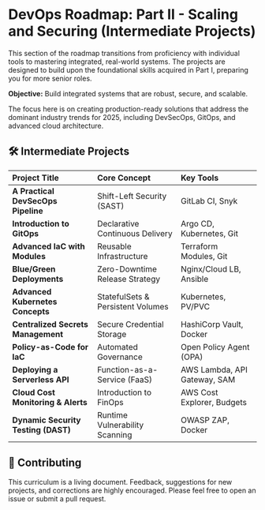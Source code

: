 # DevOps Roadmap: Part II - Scaling and Securing (Intermediate Projects)

This section of the roadmap transitions from proficiency with individual tools to mastering integrated, real-world systems. The projects are designed to build upon the foundational skills acquired in Part I, preparing you for more senior roles.

**Objective:** Build integrated systems that are robust, secure, and scalable.

The focus here is on creating production-ready solutions that address the dominant industry trends for 2025, including DevSecOps, GitOps, and advanced cloud architecture.

## 🛠️ Intermediate Projects

| Project Title                       | Core Concept                      | Key Tools                    |
| :---------------------------------- | :-------------------------------- | :--------------------------- |
| **A Practical DevSecOps Pipeline**  | Shift-Left Security (SAST)        | GitLab CI, Snyk              |
| **Introduction to GitOps**          | Declarative Continuous Delivery   | Argo CD, Kubernetes, Git     |
| **Advanced IaC with Modules**       | Reusable Infrastructure           | Terraform Modules, Git       |
| **Blue/Green Deployments**          | Zero-Downtime Release Strategy    | Nginx/Cloud LB, Ansible      |
| **Advanced Kubernetes Concepts**    | StatefulSets & Persistent Volumes | Kubernetes, PV/PVC           |
| **Centralized Secrets Management**  | Secure Credential Storage         | HashiCorp Vault, Docker      |
| **Policy-as-Code for IaC**          | Automated Governance              | Open Policy Agent (OPA)      |
| **Deploying a Serverless API**      | Function-as-a-Service (FaaS)      | AWS Lambda, API Gateway, SAM |
| **Cloud Cost Monitoring & Alerts**  | Introduction to FinOps            | AWS Cost Explorer, Budgets   |
| **Dynamic Security Testing (DAST)** | Runtime Vulnerability Scanning    | OWASP ZAP, Docker            |

## 🤝 Contributing

This curriculum is a living document. Feedback, suggestions for new projects, and corrections are highly encouraged. Please feel free to open an issue or submit a pull request.

